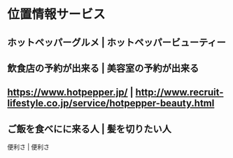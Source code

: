 # 位置情報サービス
 ホットペッパーグルメ  | ホットペッパービューティー
 --------------------------------------------
飲食店の予約が出来る | 美容室の予約が出来る
----------------------------------
https://www.hotpepper.jp/ | http://www.recruit-lifestyle.co.jp/service/hotpepper-beauty.html
----------------------------------------
ご飯を食べにに来る人 | 髪を切りたい人
--------------------------------------------
便利さ | 便利さ
